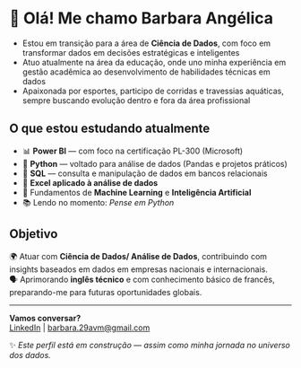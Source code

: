 # 👋 Olá! Me chamo Barbara Angélica

- Estou em transição para a área de **Ciência de Dados**, com foco em transformar dados em decisões estratégicas e inteligentes
- Atuo atualmente na área da educação, onde uno minha experiência em gestão acadêmica ao desenvolvimento de habilidades técnicas em dados
- Apaixonada por esportes, participo de corridas e travessias aquáticas, sempre buscando evolução dentro e fora da área profissional

## O que estou estudando atualmente

- 📊 **Power BI** — com foco na certificação PL-300 (Microsoft)
- 🐍 **Python** — voltado para análise de dados (Pandas e projetos práticos)
- 🧮 **SQL** — consulta e manipulação de dados em bancos relacionais
- 📑 **Excel aplicado à análise de dados**
- 🤖 Fundamentos de **Machine Learning** e **Inteligência Artificial**
- 📚 Lendo no momento: *Pense em Python* 
  
## Objetivo

🌍 Atuar com **Ciência de Dados/ Análise de Dados**, contribuindo com insights baseados em dados em empresas nacionais e internacionais.  
🗣️ Aprimorando **inglês técnico** e com conhecimento básico de francês, preparando-me para futuras oportunidades globais.

---

**Vamos conversar?**  
[LinkedIn](https://www.linkedin.com/in/barbara-ang%C3%A9lica/) | [barbara.29avm@gmail.com](mailto:barbara.29avm@gmail.com)

✨ *Este perfil está em construção — assim como minha jornada no universo dos dados.*


